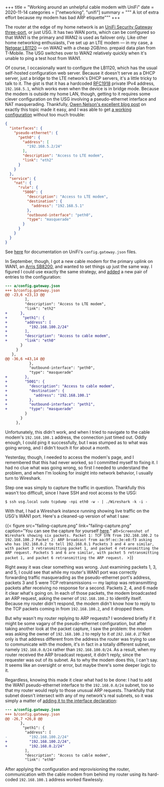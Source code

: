 +++
title = "Working around an unhelpful cable modem with UniFi"
date = 2020-11-14
categories = ["networking", "unifi"]
summary = """
A lot of extra effort because my modem has bad ARP etiquette"""
+++

The router at the edge of my home network is an [UniFi Security Gateway
three-port](https://www.ui.com/unifi-routing/usg/), or just USG. It has two WAN
ports, which can be configured so that WAN1 is the primary and WAN2 is used as
failover only. Like other home networking enthusiasts, I've set up an LTE modem
— in my case, a [Netgear
LB1120](https://www.netgear.com/home/products/mobile-broadband/lte-modems/LB1120.aspx)
— on WAN2 with a cheap 2GB/mo. prepaid data plan from T-Mobile. The USG switches
over to WAN2 relatively quickly when it's unable to ping a test host from WAN1.

Of course, I occasionally want to configure the LB1120, which has the usual
self-hosted configuration web server. Because it doesn't serve as a DHCP server,
just a bridge to the LTE network's DHCP servers, it's a little tricky to talk to
it. The gist is that it has a hardcoded
[RFC1918](https://tools.ietf.org/html/rfc1918#section-3) private IPv4 address,
`192.168.5.1`, which works even when the device is in bridge mode. Because the
modem is outside my home LAN, though, getting to it requires some clever
configuration on the USG involving a pseudo-ethernet interface and NAT
masquerading. Thankfully, [Owen Nelson's excellent blog
post](https://owennelson.co.uk/accessing-a-modem-through-a-ubiquiti-usg/) on
exactly this topic made it easy, and I was able to get [a working
configuration](https://github.com/ravron/unifi/commit/c46ea48f4157b3bdd5693550fe5bd271f9f377c2#diff-65c9fe36cffa3ad97c0f1bc1c5754aa7eb8bd76bd757aa4097775b2986c1c6a6)
without too much trouble:

```json
{
  "interfaces": {
    "pseudo-ethernet": {
      "peth0": {
        "address": [
          "192.168.5.2/24"
        ],
        "description": "Access to LTE modem",
        "link": "eth2"
      }
    }
  },
  "service": {
    "nat": {
      "rule": {
        "5000": {
          "description": "Access to LTE modem",
          "destination": {
            "address": "192.168.5.1"
          },
          "outbound-interface": "peth0",
          "type": "masquerade"
        }
      }
    }
  }
}
```

See
[here](https://help.ui.com/hc/en-us/articles/215458888-UniFi-USG-Advanced-Configuration-Using-config-gateway-json)
for documentation on UniFi's `config.gateway.json` files.

In September, though, I got a new cable modem for the primary uplink on
WAN1, an [Arris
SB8200](https://www.surfboard.com/products/cable-modems/sb8200/), and wanted to
set things up just the same way. I figured I could use exactly the same
strategy, and
[added](https://github.com/ravron/unifi/commit/291d01357840d33b86326e85c0082cefb02ec2d4)
a new pair of entries to the configuration:

```diff
--- a/config.gateway.json
+++ b/config.gateway.json
@@ -23,6 +23,13 @@
         ],
         "description": "Access to LTE modem",
         "link": "eth2"
+      },
+       "peth1": {
+        "address": [
+          "192.168.100.2/24"
+        ],
+        "description": "Access to cable modem",
+        "link": "eth0"
       }
     }
   },
@@ -36,6 +43,14 @@
           },
           "outbound-interface": "peth0",
           "type": "masquerade"
+        },
+        "5001": {
+          "description": "Access to cable modem",
+          "destination": {
+            "address": "192.168.100.1"
+          },
+          "outbound-interface": "peth1",
+          "type": "masquerade"
         }
       }
     },
```

Unfortunately, this didn't work, and when I tried to navigate to the cable
modem's `192.168.100.1` address, the connection just timed out. Oddly enough, I
could ping it successfully, but I was stumped as to what was going wrong, and I
didn't touch it for about a month.

Yesterday, though, I needed to access the modem's page, and I remembered that
this had never worked, so I committed myself to fixing it. I had no clue what
was going wrong, so first I needed to understand the problem, and when I'm
looking for insight into network behavior, I usually turn to Wireshark.

Step one was simply to capture the traffic in question. Thankfully this wasn't
too difficult, since I have SSH and root access to the USG:

```text
$ ssh usg.local sudo tcpdump -npi eth0 -w - | ./Wireshark -k -i -
```

With that, I had a Wireshark instance running showing live traffic on the USG's
WAN1 port. Here's a cleaned-up version of what I saw:

{{< figure
src="failing-capture.png"
link="failing-capture.png"
caption="You can see the capture for yourself [here](failing-capture.pcapng)."
alt=`Screenshot of Wireshark showing six packets.
Packet 1: TCP SYN from 192.168.100.2 to 192.168.100.2
Packet 2: ARP broadcast from aa:9f:ec:3e:e8:f3 asking who has 192.168.0.2 to tell 192.168.0.1
Packets 3 and 4 are similar, with packet 3 retransmitting packet 1, and packet 4 retransmitting the ARP request.
Packets 5 and 6 are similar, with packet 5 retransmitting packet 1, and packet 6 retransmitting the ARP request.
` >}}

Right away it was clear something was wrong. Just examining packets 1, 3, and 5,
I could see that while my router's WAN1 port was correctly forwarding traffic
masquerading as the pseudo-ethernet port's address, packets 3 and 5 were TCP
retransmissions — my laptop was retransmitting packets after receiving no
response for a second. Packets 2, 4, and 6 made it clear what's going on. In
each of those packets, the modem broadcasted an ARP request, asking the owner of
`192.168.100.2` to identify itself. Because my router didn't respond, the modem
didn't know how to reply to the TCP packets coming in from `192.168.100.2`, and
it dropped them.

But why wasn't my router replying to ARP requests? I wondered briefly if it
might be some vagary of the pseudo-ethernet configuration, but after taking
another look at the packet capture, I saw the problem: the modem was asking the
owner of `192.168.100.2` to reply to it _at `192.168.0.1`!_ Not only is that
address different from the address the router was trying to use to communicate
with the modem, it's in fact in a totally different subnet, namely
`192.168.0.0/24` rather than `192.168.100.0/24`. As a result, when my router
received the ARP broadcast request, it didn't reply, since the requester was out
of its subnet. As to why the modem does this, I can't say. It seems like an
oversight or error, but maybe there's some deeper logic to it.

Regardless, knowing this made it clear what had to be done: I had to add the
WAN1 pseudo-ethernet interface to the `192.168.0.0/24` subnet, too so that my
router would reply to those unusual ARP requests. Thankfully that subnet doesn't
intersect with any of my network's real subnets, so it was simply a matter of
[adding it to the interface
declaration](https://github.com/ravron/unifi/commit/4b5b30002bd6cd456239ca14b60cf2dea1b31a34):

```diff
--- a/config.gateway.json
+++ b/config.gateway.json
@@ -26,7 +26,8 @@
       },
        "peth1": {
         "address": [
-          "192.168.100.2/24"
+          "192.168.100.2/24",
+          "192.168.0.2/24"
         ],
         "description": "Access to cable modem",
         "link": "eth0"
```

After applying the configuration and reprovisioning the router, communication
with the cable modem from behind my router using its hard-coded `192.168.100.1`
address worked flawlessly.
